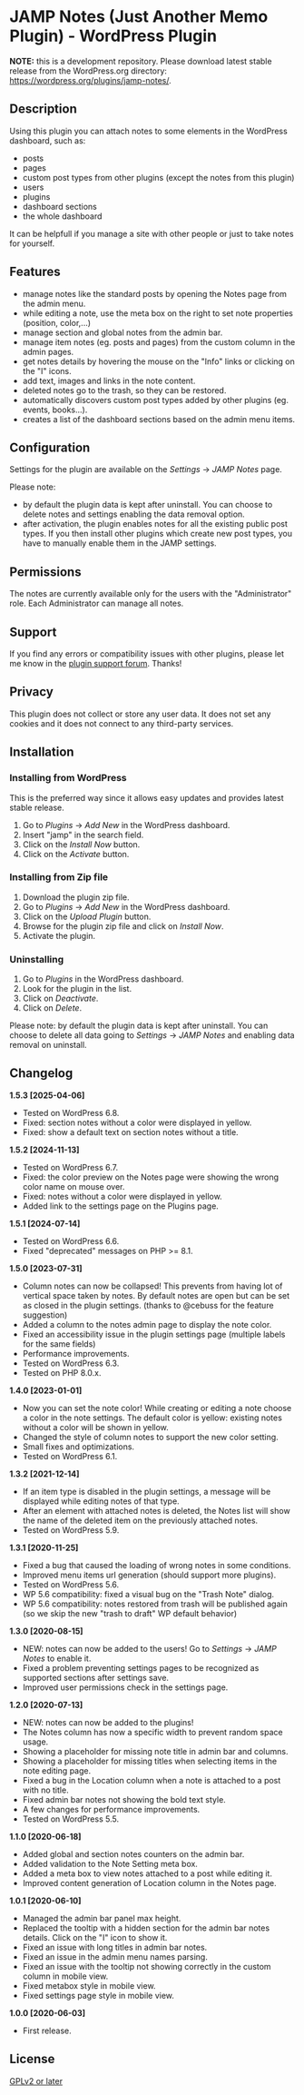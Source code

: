# JAMP Notes (Just Another Memo Plugin) - WordPress Plugin

**NOTE:** this is a development repository. Please download latest stable release from the WordPress.org directory: https://wordpress.org/plugins/jamp-notes/.

## Description

Using this plugin you can attach notes to some elements in the WordPress dashboard, such as:

- posts
- pages
- custom post types from other plugins (except the notes from this plugin)
- users
- plugins
- dashboard sections
- the whole dashboard

It can be helpfull if you manage a site with other people or just to take notes for yourself.

## Features

- manage notes like the standard posts by opening the Notes page from the admin menu.
- while editing a note, use the meta box on the right to set note properties (position, color,...)
- manage section and global notes from the admin bar.
- manage item notes (eg. posts and pages) from the custom column in the admin pages.
- get notes details by hovering the mouse on the "Info" links or clicking on the "I" icons.
- add text, images and links in the note content.
- deleted notes go to the trash, so they can be restored.
- automatically discovers custom post types added by other plugins (eg. events, books...).
- creates a list of the dashboard sections based on the admin menu items.

## Configuration

Settings for the plugin are available on the *Settings* -> *JAMP Notes* page.

Please note:

- by default the plugin data is kept after uninstall. You can choose to delete notes and settings enabling the data removal option.
- after activation, the plugin enables notes for all the existing public post types. If you then install other plugins which create new post types, you have to manually enable them in the JAMP settings.

## Permissions

The notes are currently available only for the users with the "Administrator" role.
Each Administrator can manage all notes.

## Support

If you find any errors or compatibility issues with other plugins, please let me know in the [plugin support forum](https://wordpress.org/support/plugin/jamp-notes/). Thanks!

## Privacy

This plugin does not collect or store any user data. It does not set any cookies and it does not connect to any third-party services.

## Installation

### Installing from WordPress

This is the preferred way since it allows easy updates and provides latest stable release.

1. Go to *Plugins* -> *Add New* in the WordPress dashboard.
2. Insert "jamp" in the search field.
3. Click on the *Install Now* button.
4. Click on the *Activate* button.

### Installing from Zip file

1. Download the plugin zip file.
2. Go to *Plugins* -> *Add New* in the WordPress dashboard.
3. Click on the *Upload Plugin* button.
4. Browse for the plugin zip file and click on *Install Now*.
5. Activate the plugin.

### Uninstalling

1. Go to *Plugins* in the WordPress dashboard.
2. Look for the plugin in the list.
3. Click on *Deactivate*.
4. Click on *Delete*.

Please note: by default the plugin data is kept after uninstall. You can choose to delete all data going to *Settings* -> *JAMP Notes* and enabling data removal on uninstall.

## Changelog

**1.5.3 [2025-04-06]**

- Tested on WordPress 6.8.
- Fixed: section notes without a color were displayed in yellow.
- Fixed: show a default text on section notes without a title.

**1.5.2 [2024-11-13]**

- Tested on WordPress 6.7.
- Fixed: the color preview on the Notes page were showing the wrong color name on mouse over.
- Fixed: notes without a color were displayed in yellow.
- Added link to the settings page on the Plugins page.

**1.5.1 [2024-07-14]**

- Tested on WordPress 6.6.
- Fixed "deprecated" messages on PHP >= 8.1.

**1.5.0 [2023-07-31]**

- Column notes can now be collapsed! This prevents from having lot of vertical space taken by notes. By default notes are open but can be set as closed in the plugin settings. (thanks to @cebuss for the feature suggestion)
- Added a column to the notes admin page to display the note color.
- Fixed an accessibility issue in the plugin settings page (multiple labels for the same fields)
- Performance improvements.
- Tested on WordPress 6.3.
- Tested on PHP 8.0.x.

**1.4.0 [2023-01-01]**

- Now you can set the note color! While creating or editing a note choose a color in the note settings. The default color is yellow: existing notes without a color will be shown in yellow.
- Changed the style of column notes to support the new color setting.
- Small fixes and optimizations.
- Tested on WordPress 6.1.

**1.3.2 [2021-12-14]**

- If an item type is disabled in the plugin settings, a message will be displayed while editing notes of that type.
- After an element with attached notes is deleted, the Notes list will show the name of the deleted item on the previously attached notes.
- Tested on WordPress 5.9.

**1.3.1 [2020-11-25]**

- Fixed a bug that caused the loading of wrong notes in some conditions.
- Improved menu items url generation (should support more plugins).
- Tested on WordPress 5.6.
- WP 5.6 compatibility: fixed a visual bug on the "Trash Note" dialog.
- WP 5.6 compatibility: notes restored from trash will be published again (so we skip the new "trash to draft" WP default behavior)

**1.3.0 [2020-08-15]**

- NEW: notes can now be added to the users! Go to *Settings* -> *JAMP Notes* to enable it.
- Fixed a problem preventing settings pages to be recognized as supported sections after settings save.
- Improved user permissions check in the settings page.

**1.2.0 [2020-07-13]**

- NEW: notes can now be added to the plugins!
- The Notes column has now a specific width to prevent random space usage.
- Showing a placeholder for missing note title in admin bar and columns.
- Showing a placeholder for missing titles when selecting items in the note editing page.
- Fixed a bug in the Location column when a note is attached to a post with no title.
- Fixed admin bar notes not showing the bold text style.
- A few changes for performance improvements.
- Tested on WordPress 5.5.

**1.1.0 [2020-06-18]**

- Added global and section notes counters on the admin bar.
- Added validation to the Note Setting meta box.
- Added a meta box to view notes attached to a post while editing it.
- Improved content generation of Location column in the Notes page.

**1.0.1 [2020-06-10]**

- Managed the admin bar panel max height.
- Replaced the tooltip with a hidden section for the admin bar notes details. Click on the "I" icon to show it.
- Fixed an issue with long titles in admin bar notes.
- Fixed an issue in the admin menu names parsing.
- Fixed an issue with the tooltip not showing correctly in the custom column in mobile view.
- Fixed metabox style in mobile view.
- Fixed settings page style in mobile view.

**1.0.0 [2020-06-03]**

- First release.

## License
[GPLv2 or later](http://www.gnu.org/licenses/gpl-2.0.html)